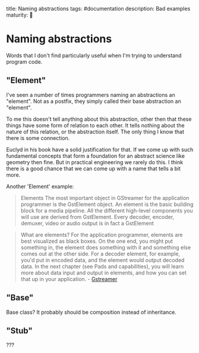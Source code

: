 title: Naming abstractions
tags: #documentation
description: Bad examples
maturity: 🌱

Naming abstractions
==

Words that I don't find particularly useful when I'm trying to understand program code.

"Element"
--

I've seen a number of times programmers naming an abstractions an
"element". Not as a postfix, they simply called their base abstraction
an "element".

To me this doesn't tell anything about this abstraction, other then that
these things have some form of relation to each other. It tells nothing
about the nature of this relation, or the abstraction itself. The only
thing I know that there is some connection.

Euclyd in his book have a solid justification for that. If we come up
with such fundamental concepts that form a foundation for an abstract
science like geometry then fine. But in practical engineering we rarely
do this. I think there is a good chance that we can come up with a name
that tells a bit more.

Another 'Element' example:

> Elements The most important object in GStreamer for the application
> programmer is the GstElement object. An element is the basic building
> block for a media pipeline. All the different high-level components
> you will use are derived from GstElement. Every decoder, encoder,
> demuxer, video or audio output is in fact a GstElement

> What are elements? For the application programmer, elements are best
> visualized as black boxes. On the one end, you might put something in,
> the element does something with it and something else comes out at the
> other side. For a decoder element, for example, you'd put in encoded
> data, and the element would output decoded data. In the next chapter
> (see Pads and capabilities), you will learn more about data input and
> output in elements, and how you can set that up in your application. -
> [Gstreamer]

"Base"
---

Base class? It probably should be composition instead of inheritance.

"Stub"
--

???

  ["Element"]: #element
  [Gstreamer]: https://gstreamer.freedesktop.org/documentation/application-development/basics/elements.html?gi-language=c
